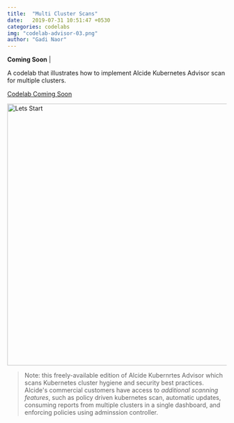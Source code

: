 ```yaml
---
title:  "Multi Cluster Scans"
date:   2019-07-31 10:51:47 +0530
categories: codelabs
img: "codelab-advisor-03.png"
author: "Gadi Naor"
---
```


**Coming Soon** | 

A codelab that illustrates how to implement Alcide Kubernetes Advisor scan for multiple clusters.

<a href="#" class="btn btn-primary" role="button">Codelab Coming Soon</a>


<a href="/codelabs/advisor-codelab-01/index.html">
<img src="/images/codelab-advisor-03.png" alt="Lets Start" width="600"/></a>

> Note: this freely-available edition of Alcide Kubernrtes Advisor which scans Kubernetes cluster hygiene and security best practices. Alcide's commercial customers have access to *additional scanning features*, such as policy driven kubernetes scan, automatic updates, consuming reports from multiple clusters in a single dashboard, and enforcing policies using adminssion controller.